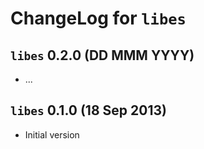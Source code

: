# ChangeLog for `libes`

## `libes` 0.2.0 (DD MMM YYYY)

* ...

## `libes` 0.1.0 (18 Sep 2013)

* Initial version
